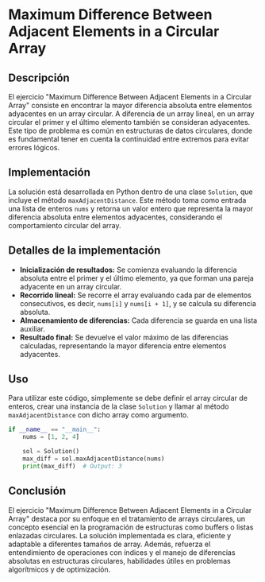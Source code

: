 # Maximum Difference Between Adjacent Elements in a Circular Array

## Descripción

El ejercicio "Maximum Difference Between Adjacent Elements in a Circular Array" consiste en encontrar la mayor diferencia absoluta entre elementos adyacentes en un array circular. A diferencia de un array lineal, en un array circular el primer y el último elemento también se consideran adyacentes. Este tipo de problema es común en estructuras de datos circulares, donde es fundamental tener en cuenta la continuidad entre extremos para evitar errores lógicos.

## Implementación

La solución está desarrollada en Python dentro de una clase `Solution`, que incluye el método `maxAdjacentDistance`. Este método toma como entrada una lista de enteros `nums` y retorna un valor entero que representa la mayor diferencia absoluta entre elementos adyacentes, considerando el comportamiento circular del array.

## Detalles de la implementación

- **Inicialización de resultados:** Se comienza evaluando la diferencia absoluta entre el primer y el último elemento, ya que forman una pareja adyacente en un array circular.
- **Recorrido lineal:** Se recorre el array evaluando cada par de elementos consecutivos, es decir, `nums[i]` y `nums[i + 1]`, y se calcula su diferencia absoluta.
- **Almacenamiento de diferencias:** Cada diferencia se guarda en una lista auxiliar.
- **Resultado final:** Se devuelve el valor máximo de las diferencias calculadas, representando la mayor diferencia entre elementos adyacentes.

## Uso

Para utilizar este código, simplemente se debe definir el array circular de enteros, crear una instancia de la clase `Solution` y llamar al método `maxAdjacentDistance` con dicho array como argumento.

```python
if __name__ == "__main__":
    nums = [1, 2, 4]

    sol = Solution()
    max_diff = sol.maxAdjacentDistance(nums)
    print(max_diff)  # Output: 3
```

## Conclusión

El ejercicio "Maximum Difference Between Adjacent Elements in a Circular Array" destaca por su enfoque en el tratamiento de arrays circulares, un concepto esencial en la programación de estructuras como buffers o listas enlazadas circulares. La solución implementada es clara, eficiente y adaptable a diferentes tamaños de array. Además, refuerza el entendimiento de operaciones con índices y el manejo de diferencias absolutas en estructuras circulares, habilidades útiles en problemas algorítmicos y de optimización.

